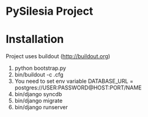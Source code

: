 PySilesia Project
=================

Installation
============

Project uses buildout (http://buildout.org)

1. python bootstrap.py
2. bin/buildout -c <environment>.cfg
3. You need to set env variable DATABASE_URL = postgres://USER:PASSWORD@HOST:PORT/NAME
4. bin/django syncdb
5. bin/django migrate
6. bin/django runserver
